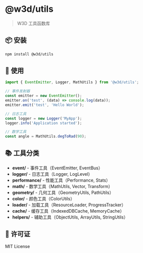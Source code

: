 # @w3d/utils

> W3D 工具函数库

## 📦 安装

```bash
npm install @w3d/utils
```

## 🚀 使用

```javascript
import { EventEmitter, Logger, MathUtils } from '@w3d/utils';

// 事件发射器
const emitter = new EventEmitter();
emitter.on('test', (data) => console.log(data));
emitter.emit('test', 'Hello World');

// 日志工具
const logger = new Logger('MyApp');
logger.info('Application started');

// 数学工具
const angle = MathUtils.degToRad(90);
```

## 📚 工具分类

- **event/** - 事件工具（EventEmitter, EventBus）
- **logger/** - 日志工具（Logger, LogLevel）
- **performance/** - 性能工具（Performance, Stats）
- **math/** - 数学工具（MathUtils, Vector, Transform）
- **geometry/** - 几何工具（GeometryUtils, PathUtils）
- **color/** - 颜色工具（ColorUtils）
- **loader/** - 加载工具（ResourceLoader, ProgressTracker）
- **cache/** - 缓存工具（IndexedDBCache, MemoryCache）
- **helpers/** - 辅助工具（ObjectUtils, ArrayUtils, StringUtils）

## 📄 许可证

MIT License

